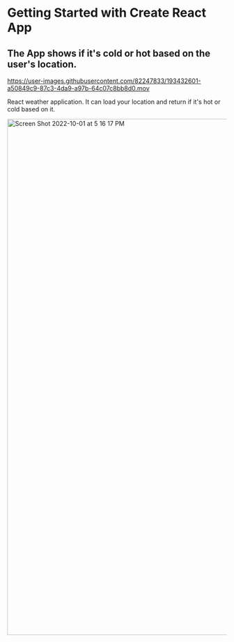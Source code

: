 # Getting Started with Create React App



## The App shows if it's cold or hot based on the user's location. 




https://user-images.githubusercontent.com/82247833/193432601-a50849c9-87c3-4da9-a97b-64c07c8bb8d0.mov

React weather application. It can load your location and return if it's hot or cold based on it. 

<img width="1186" alt="Screen Shot 2022-10-01 at 5 16 17 PM" src="https://user-images.githubusercontent.com/82247833/193432736-dfdb48c4-57ca-4ce4-9202-ec6476f60b2e.png">
